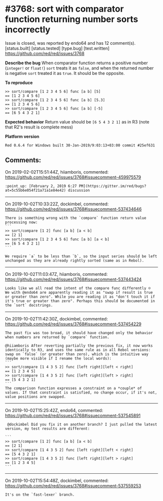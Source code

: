 
#3768: sort with comparator function returning number sorts incorrectly
================================================================================
Issue is closed, was reported by endo64 and has 12 comment(s).
[status.built] [status.tested] [type.bug] [test.written]
<https://github.com/red/red/issues/3768>

**Describe the bug**
When comparator function returns a positive number (`integer!` or `float!`) `sort` treats it as `false`, and when the returned number is negative `sort` treated it as `true`. It should be the opposite.

**To reproduce**
```
>> sort/compare [1 2 3 4 5 6] func [a b] [5]
== [1 2 3 4 5 6]
>> sort/compare [1 2 3 4 5 6] func [a b] [5.3]
== [1 2 3 4 5 6]
>> sort/compare [1 2 3 4 5 6] func [a b] [-5]
== [6 5 4 3 2 1]
```

**Expected behavior**
Return value should be `[6 5 4 3 2 1]` as in R3 (note that R2's result is complete mess)

**Platform version**
```
Red 0.6.4 for Windows built 30-Jan-2019/9:03:13+03:00 commit #25ef631
```



Comments:
--------------------------------------------------------------------------------

On 2019-02-02T15:51:44Z, hiiamboris, commented:
<https://github.com/red/red/issues/3768#issuecomment-459975579>

    :point_up: [February 2, 2019 6:27 PM](https://gitter.im/red/bugs?at=5c55b6e054f21a71a1e84e42) discussion

--------------------------------------------------------------------------------

On 2019-10-02T10:33:22Z, dockimbel, commented:
<https://github.com/red/red/issues/3768#issuecomment-537434646>

    There is something wrong with the `compare` function return value processing now:
    ```
    >> sort/compare [1 2] func [a b] [a < b]
    == [2 1]
    >> sort/compare [1 2 3 4 5 6] func [a b] [a < b]
    == [6 5 4 3 2 1]
    ```
    
    We require `a` to be less than `b`, so the input series should be left unchanged as they are already rightly sorted (same as in Rebol).

--------------------------------------------------------------------------------

On 2019-10-02T11:03:47Z, hiiamboris, commented:
<https://github.com/red/red/issues/3768#issuecomment-537443424>

    Looks like we all read the intent of the compare func differently ☺
    We with @endo64 are apparently reading it as "swap if result is true or greater than zero". While you are reading it as "don't touch it if it's true or greater than zero". Perhaps this should be documented in the `sort` docstrings.

--------------------------------------------------------------------------------

On 2019-10-02T11:42:30Z, dockimbel, commented:
<https://github.com/red/red/issues/3768#issuecomment-537454229>

    The past fix was too broad, it should have changed only the behavior when numbers are returned by `compare` function.
    
    @hiiamboris After reverting partially the previous fix, it now works identically to R3, and uses the same rule as in all Rebol versions: swap on `false` (or greater than zero), which is the intuitive way (maybe more visible if I rename the local words):
    ```
    >> sort/compare [1 4 3 5 2] func [left right][left < right]
    == [1 2 3 4 5]
    >> sort/compare [1 4 3 5 2] func [left right][left > right]
    == [5 4 3 2 1]
    ```
    The comparison function expresses a constraint on a *couple* of values. If that constraint is satisfied, no change occur, if it's not, value positions are swapped.

--------------------------------------------------------------------------------

On 2019-10-02T15:25:42Z, endo64, commented:
<https://github.com/red/red/issues/3768#issuecomment-537545891>

     @dockimbel Did you fix it on another branch? I just pulled the latest version, my test results are different:
    
    ```
    >> sort/compare [1 2] func [a b] [a < b]
    == [2 1]
    >> sort/compare [1 4 3 5 2] func [left right][left < right]
    == [5 4 3 2 1]
    >> sort/compare [1 4 3 5 2] func [left right][left > right]
    == [1 2 3 4 5]
    ```

--------------------------------------------------------------------------------

On 2019-10-02T15:54:48Z, dockimbel, commented:
<https://github.com/red/red/issues/3768#issuecomment-537559253>

    It's on the `fast-lexer` branch.

